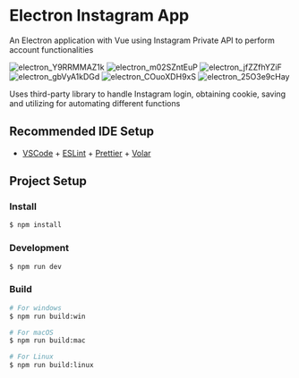 # Electron Instagram App

An Electron application with Vue using Instagram Private API to perform account functionalities

![electron_Y9RRMMAZ1k](https://github.com/amafjarkasi/electron-instagram-private/assets/65797881/234f6f5d-3778-4819-97cb-b838f5de6983)
![electron_m02SZntEuP](https://github.com/amafjarkasi/electron-instagram-private/assets/65797881/bd84e172-651b-48b9-afd6-ba37d712a6d0)
![electron_jfZZfhYZiF](https://github.com/amafjarkasi/electron-instagram-private/assets/65797881/d4f4172e-1cc8-49bb-910c-1d6babf3f97b)
![electron_gbVyA1kDGd](https://github.com/amafjarkasi/electron-instagram-private/assets/65797881/2d247b45-e32f-46ad-903b-aa32c1879f42)
![electron_COuoXDH9xS](https://github.com/amafjarkasi/electron-instagram-private/assets/65797881/ea5cfedf-b3af-4fb3-8662-05ddb815d9a5)
![electron_25O3e9cHay](https://github.com/amafjarkasi/electron-instagram-private/assets/65797881/6a1f0f0c-2789-4fcb-be0f-19b271b6f036)


Uses third-party library to handle Instagram login, obtaining cookie, saving and utilizing for automating different functions

## Recommended IDE Setup

- [VSCode](https://code.visualstudio.com/) + [ESLint](https://marketplace.visualstudio.com/items?itemName=dbaeumer.vscode-eslint) + [Prettier](https://marketplace.visualstudio.com/items?itemName=esbenp.prettier-vscode) + [Volar](https://marketplace.visualstudio.com/items?itemName=Vue.volar)

## Project Setup

### Install

```bash
$ npm install
```

### Development

```bash
$ npm run dev
```

### Build

```bash
# For windows
$ npm run build:win

# For macOS
$ npm run build:mac

# For Linux
$ npm run build:linux
```
